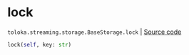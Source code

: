 # lock
`toloka.streaming.storage.BaseStorage.lock` | [Source code](https://github.com/Toloka/toloka-kit/blob/v1.2.0.post1/src/streaming/storage.py#L28)

```python
lock(self, key: str)
```

